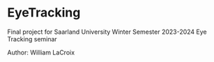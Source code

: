 # EyeTracking
Final project for Saarland University Winter Semester 2023-2024 Eye Tracking seminar 

Author: William LaCroix
